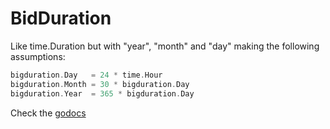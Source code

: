 # BidDuration

Like time.Duration but with "year", "month" and "day" making the following assumptions:

```go
bigduration.Day   = 24 * time.Hour
bigduration.Month = 30 * bigduration.Day
bigduration.Year  = 365 * bigduration.Day
```

Check the [godocs](https://godoc.org/github.com/ninibe/bigduration)
